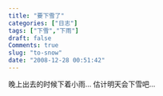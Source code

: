 ```yaml
---
title: "要下雪了"
categories: ["日志"]
tags: ["下雪","下雨"]
draft: false
Comments: true
slug: "to-snow"
date: "2008-12-28 00:51:42"
---
```


晚上出去的时候下着小雨...
估计明天会下雪吧...

